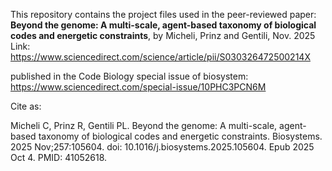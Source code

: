 This repository contains the project files used in the peer-reviewed paper:
**Beyond the genome: A multi-scale, agent-based taxonomy of biological codes and energetic constraints**, by 
Micheli, Prinz and Gentili, Nov. 2025
Link: https://www.sciencedirect.com/science/article/pii/S030326472500214X

published in the Code Biology special issue of biosystem:
https://www.sciencedirect.com/special-issue/10PHC3PCN6M

Cite as:

Micheli C, Prinz R, Gentili PL. Beyond the genome: A multi-scale, agent-based taxonomy of biological codes and energetic constraints. Biosystems. 2025 Nov;257:105604. doi: 10.1016/j.biosystems.2025.105604. Epub 2025 Oct 4. PMID: 41052618.




